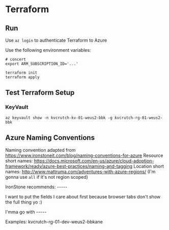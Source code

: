 # Terraform

## Run

Use `az login` to authenticate Terraform to Azure

Use the following environment variables:

```
# concert
export ARM_SUBSCRIPTION_ID='...'
```

```
terraform init
terraform apply
```

## Test Terraform Setup

### KeyVault

```
az keyvault show -n kvcrutch-kv-01-weus2-bbk -g kvcrutch-rg-01-weus2-bbk
```

## Azure Naming Conventions

Naming convention adapted from https://www.ironstoneit.com/blog/naming-conventions-for-azure
Resource short names: https://docs.microsoft.com/en-us/azure/cloud-adoption-framework/ready/azure-best-practices/naming-and-tagging
Location short names: http://www.mattruma.com/adventures-with-azure-regions/ (I'm gonna use `all` if it's not region scoped)

IronStone recommends: <Customer>-<Environment>-<Location>-<Service>-<InstanceNumber>-<Resource>

I want to put the fields I care about first because browser tabs don't show the full thing yo :)

I'mma go with <project>-<resource-type-short-name>-<instance-number>-<environment>-<location-short-name>-<owner>

Examples: kvcrutch-rg-01-dev-weus2-bbkane

